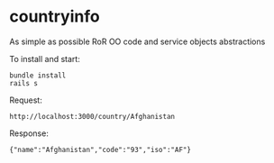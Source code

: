 # countryinfo
As simple as possible RoR OO code and service objects abstractions

To install and start:

```
bundle install
rails s
```

Request:
```
http://localhost:3000/country/Afghanistan
```

Response:
```
{"name":"Afghanistan","code":"93","iso":"AF"}
```



